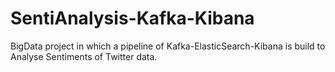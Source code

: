 # SentiAnalysis-Kafka-Kibana
BigData project in which a pipeline of Kafka-ElasticSearch-Kibana is build to Analyse Sentiments of Twitter data.
